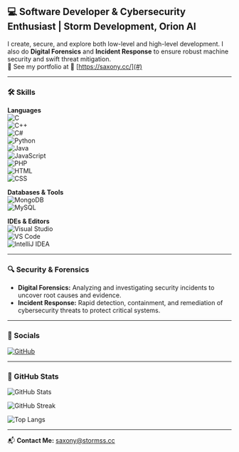 ## 💻 Software Developer & Cybersecurity Enthusiast | Storm Development, Orion AI

I create, secure, and explore both low-level and high-level development. I also do **Digital Forensics** and **Incident Response** to ensure robust machine security and swift threat mitigation.   
🔹 See my portfolio at 🚀 [https://saxony.cc/](#)

---

### 🛠️ Skills

**Languages**  
![C](https://img.shields.io/badge/-C-00599C?style=flat-square&logo=c&logoColor=white)  
![C++](https://img.shields.io/badge/-C++-00599C?style=flat-square&logo=c%2b%2b&logoColor=white)  
![C#](https://img.shields.io/badge/-CSharp-239120?style=flat-square&logo=c-sharp&logoColor=white)  
![Python](https://img.shields.io/badge/-Python-3776AB?style=flat-square&logo=python&logoColor=white)  
![Java](https://img.shields.io/badge/-Java-007396?style=flat-square&logo=java&logoColor=white)  
![JavaScript](https://img.shields.io/badge/-JavaScript-F7DF1E?style=flat-square&logo=javascript&logoColor=black)  
![PHP](https://img.shields.io/badge/-PHP-777BB4?style=flat-square&logo=php&logoColor=white)  
![HTML](https://img.shields.io/badge/-HTML5-E34F26?style=flat-square&logo=html5&logoColor=white)  
![CSS](https://img.shields.io/badge/-CSS3-1572B6?style=flat-square&logo=css3&logoColor=white)  

**Databases & Tools**  
![MongoDB](https://img.shields.io/badge/-MongoDB-47A248?style=flat-square&logo=mongodb&logoColor=white)  
![MySQL](https://img.shields.io/badge/-MySQL-4479A1?style=flat-square&logo=mysql&logoColor=white)  

**IDEs & Editors**  
![Visual Studio](https://img.shields.io/badge/-Visual%20Studio-5C2D91?style=flat-square&logo=visual-studio&logoColor=white)  
![VS Code](https://img.shields.io/badge/-VS%20Code-007ACC?style=flat-square&logo=visual-studio-code&logoColor=white)  
![IntelliJ IDEA](https://img.shields.io/badge/-IntelliJ%20IDEA-000000?style=flat-square&logo=intellij-idea&logoColor=white)  

---

### 🔍 Security & Forensics

- **Digital Forensics:** Analyzing and investigating security incidents to uncover root causes and evidence.  
- **Incident Response:** Rapid detection, containment, and remediation of cybersecurity threats to protect critical systems.

---

### 🔗 Socials

[![GitHub](https://img.shields.io/badge/-GitHub-181717?style=flat-square&logo=github)](https://github.com/Saxonys)  

---

### 🏅 GitHub Stats

![GitHub Stats](https://github-readme-stats.vercel.app/api?username=Saxonys&show_icons=true&theme=tokyonight)  

![GitHub Streak](https://streak-stats.demolab.com?user=Saxonys&theme=tokyonight)  

![Top Langs](https://github-readme-stats.vercel.app/api/top-langs/?username=Saxonys&layout=compact&theme=tokyonight)  

---

📬 **Contact Me:** saxony@stormss.cc
